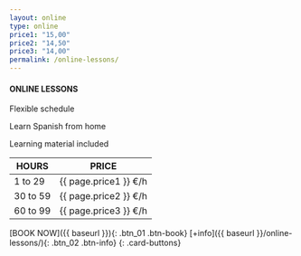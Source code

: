 ```yaml
---
layout: online
type: online
price1: "15,00"
price2: "14,50"
price3: "14,00"
permalink: /online-lessons/
---
```


#### ONLINE LESSONS

Flexible schedule

Learn Spanish from home

Learning material included

HOURS | PRICE
-------|---------
1 to 29  | {{ page.price1 }} €/h
30 to 59 | {{ page.price2 }} €/h
60 to 99 | {{ page.price3 }}  €/h

[BOOK NOW]({{ baseurl }}){: .btn_01 .btn-book}
[+info]({{ baseurl }}/online-lessons/){: .btn_02 .btn-info}
{: .card-buttons}
